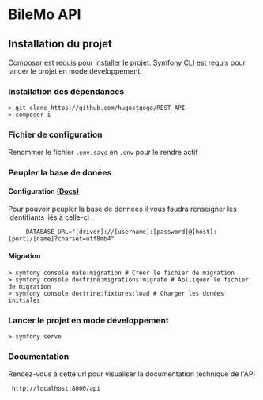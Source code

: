 # BileMo API



## Installation du projet
[Composer](https://getcomposer.org/) est requis pour installer le projet.
[Symfony CLI](https://github.com/symfony-cli/symfony-cli) est requis pour lancer le projet en mode développement.

### Installation des dépendances
```console
> git clone https://github.com/hugostgogo/REST_API
> composer i
```

### Fichier de configuration
Renommer le fichier `.env.save` en `.env` pour le rendre actif

### Peupler la base de donées
#### Configuration [(Docs)](https://symfony.com/doc/current/the-fast-track/en/8-doctrine.html#changing-the-default-database-url-value-in-env)
Pour pouvoir peupler la base de données il vous faudra renseigner les identifiants liés à celle-ci :
```.env
     DATABASE_URL="[driver]://[username]:[password]@[host]:[port]/[name]?charset=utf8mb4"
```
#### Migration
```console
> symfony console make:migration # Créer le fichier de migration
> symfony console doctrine:migrations:migrate # Aplliquer le fichier de migration
> symfony console doctrine:fixtures:load # Charger les donées initiales
```

### Lancer le projet en mode développement
```console
> symfony serve
```

### Documentation
Rendez-vous à cette url pour visualiser la documentation technique de l'API
```console
 http://localhost:8000/api
```